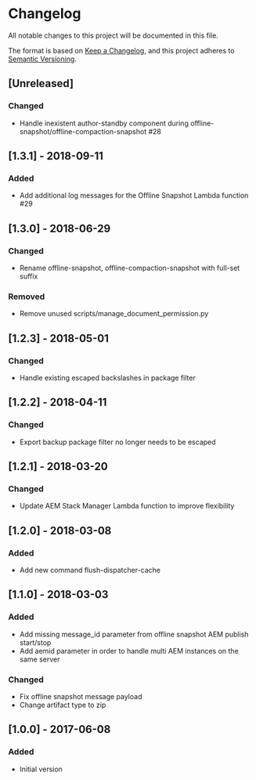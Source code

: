 # Changelog
All notable changes to this project will be documented in this file.

The format is based on [Keep a Changelog](https://keepachangelog.com/en/1.0.0/),
and this project adheres to [Semantic Versioning](https://semver.org/spec/v2.0.0.html).

## [Unreleased]

### Changed
- Handle inexistent author-standby component during offline-snapshot/offline-compaction-snapshot #28

## [1.3.1] - 2018-09-11

### Added
- Add additional log messages for the Offline Snapshot Lambda function #29

## [1.3.0] - 2018-06-29

### Changed
- Rename offline-snapshot, offline-compaction-snapshot with full-set suffix

### Removed
- Remove unused scripts/manage_document_permission.py

## [1.2.3] - 2018-05-01

### Changed
- Handle existing escaped backslashes in package filter

## [1.2.2] - 2018-04-11

### Changed
- Export backup package filter no longer needs to be escaped

## [1.2.1] - 2018-03-20

### Changed
- Update AEM Stack Manager Lambda function to improve flexibility

## [1.2.0] - 2018-03-08

### Added
- Add new command flush-dispatcher-cache

## [1.1.0] - 2018-03-03

### Added
- Add missing message_id parameter from offline snapshot AEM publish start/stop
- Add aemid parameter in order to handle multi AEM instances on the same server

### Changed
- Fix offline snapshot message payload
- Change artifact type to zip

## [1.0.0] - 2017-06-08

### Added
- Initial version
